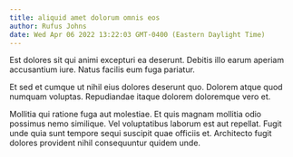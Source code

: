 ```yaml
---
title: aliquid amet dolorum omnis eos
author: Rufus Johns
date: Wed Apr 06 2022 13:22:03 GMT-0400 (Eastern Daylight Time)
---
```

Est dolores sit qui animi excepturi ea deserunt. Debitis illo earum aperiam accusantium iure. Natus facilis eum fuga pariatur.

 Et sed et cumque ut nihil eius dolores deserunt quo. Dolorem atque quod numquam voluptas. Repudiandae itaque dolorem doloremque vero et.

 Mollitia qui ratione fuga aut molestiae. Et quis magnam mollitia odio possimus nemo similique. Vel voluptatibus laborum est aut repellat. Fugit unde quia sunt tempore sequi suscipit quae officiis et. Architecto fugit dolores provident nihil consequuntur quidem unde.